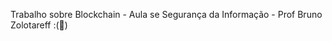 Trabalho sobre Blockchain - Aula se Segurança da Informação - Prof Bruno Zolotareff
:(:bust_in_silhouette:)

